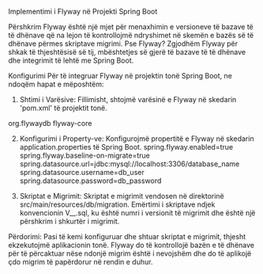 Implementimi i Flyway në Projekti Spring Boot

Përshkrim
Flyway është një mjet për menaxhimin e versioneve të bazave të të dhënave që na lejon të kontrollojmë ndryshimet në skemën e bazës së të dhënave përmes skriptave migrimi. 
Pse Flyway?
Zgjodhëm Flyway për shkak të thjeshtësisë së tij, mbështetjes së gjerë të bazave të të dhënave dhe integrimit të lehtë me Spring Boot.

Konfigurimi
Për të integruar Flyway në projektin tonë Spring Boot, ne ndoqëm hapat e mëposhtëm:

1) Shtimi i Varësive: Fillimisht, shtojmë varësinë e Flyway në skedarin 'pom.xml' të projektit tonë.

<dependency>
    <groupId>org.flywaydb</groupId>
    <artifactId>flyway-core</artifactId>
</dependency>
 
2) Konfigurimi i Property-ve: Konfigurojmë propertitë e Flyway në skedarin application.properties të Spring Boot.
spring.flyway.enabled=true <br>
spring.flyway.baseline-on-migrate=true <br>
spring.datasource.url=jdbc:mysql://localhost:3306/database_name <br>
spring.datasource.username=db_user <br>
spring.datasource.password=db_password <br>

3) Skriptat e Migrimit: Skriptat e migrimit vendosen në direktorinë src/main/resources/db/migration. Emërtimi i skriptave ndjek konvencionin V<VERSION>__<DESCRIPTION>.sql, ku <VERSION> është numri i versionit të migrimit dhe <DESCRIPTION> është një përshkrim i shkurtër i migrimit.

Përdorimi:
Pasi të kemi konfiguruar dhe shtuar skriptat e migrimit, thjesht ekzekutojmë aplikacionin tonë. Flyway do të kontrollojë bazën e të dhënave për të përcaktuar nëse ndonjë migrim është i nevojshëm dhe do të aplikojë çdo migrim të papërdorur në rendin e duhur.
